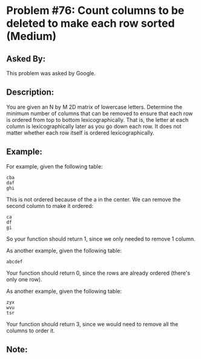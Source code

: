 # Problem #76: Count columns to be deleted to make each row sorted (Medium)

## Asked By:

This problem was asked by Google.

## Description:
 
You are given an N by M 2D matrix of lowercase letters. Determine the minimum number of columns that can be removed to ensure that each row is ordered from top to bottom lexicographically. That is, the letter at each column is lexicographically later as you go down each row. It does not matter whether each row itself is ordered lexicographically.

## Example:

For example, given the following table:

```
cba
daf
ghi
```
This is not ordered because of the a in the center. We can remove the second column to make it ordered:

```
ca
df
gi
```
So your function should return 1, since we only needed to remove 1 column.  

As another example, given the following table:

```
abcdef
```
Your function should return 0, since the rows are already ordered (there's only one row).  

As another example, given the following table:

```
zyx
wvu
tsr
```
Your function should return 3, since we would need to remove all the columns to order it.

## Note:

